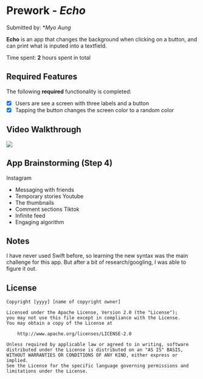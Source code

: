 # Prework - *Echo*

Submitted by: **Myo Aung*

**Echo** is an app that changes the background when clicking on a button, and can print what is inputed into a textfield.

Time spent: **2** hours spent in total

## Required Features

The following **required** functionality is completed:

- [x] Users are see a screen with three labels and a button
- [x] Tapping the button changes the screen color to a random color
 
## Video Walkthrough

<div>
    <a href="https://www.loom.com/share/af492680936747cd83174685d0e10e22">
    </a>
    <a href="https://www.loom.com/share/af492680936747cd83174685d0e10e22">
      <img style="max-width:300px;" src="https://cdn.loom.com/sessions/thumbnails/af492680936747cd83174685d0e10e22-cb32c2e6e9e3497b-full-play.gif">
    </a>
  </div>

## App Brainstorming (Step 4)
Instagram
 - Messaging with friends
 - Temporary stories
Youtube
 - The thumbnails
 - Comment sections
Tiktok
 - Infinite feed
 - Engaging algorithm

## Notes

I have never used Swift before, so learning the new syntax was the main challenge for this app. But after a bit of research/googling, I was able to figure it out.

## License

    Copyright [yyyy] [name of copyright owner]

    Licensed under the Apache License, Version 2.0 (the "License");
    you may not use this file except in compliance with the License.
    You may obtain a copy of the License at

        http://www.apache.org/licenses/LICENSE-2.0

    Unless required by applicable law or agreed to in writing, software
    distributed under the License is distributed on an "AS IS" BASIS,
    WITHOUT WARRANTIES OR CONDITIONS OF ANY KIND, either express or implied.
    See the License for the specific language governing permissions and
    limitations under the License.
